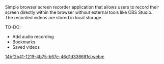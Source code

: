 Simple browser screen recorder application that allows users to record their screen directly within the browser without external tools like OBS Studio.. The recorded videos are stored in local storage.

TO-DO: 
- Add audio recording
- Bookmarks
- Saved videos

[14bf2b41-1219-4b75-b67e-46d1d336681d.webm](https://github.com/atheless/ecto/assets/86173165/f8fa1352-81e0-4636-a062-18d499ac36d4)
